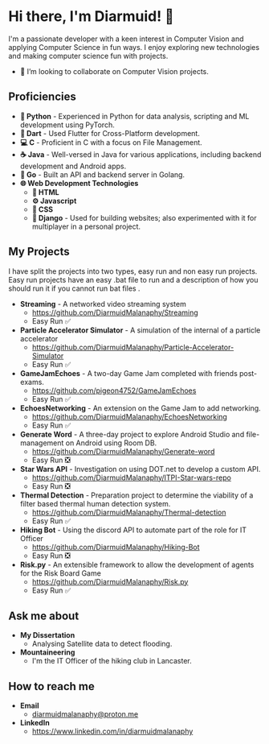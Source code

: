 # Hi there, I'm Diarmuid! 👋
I'm a passionate developer with a keen interest in Computer Vision and applying Computer Science in fun ways.
I enjoy exploring new technologies and making computer science fun with projects.

- 👯 I’m looking to collaborate on Computer Vision projects.

## Proficiencies
  - **🐍 Python** - Experienced in Python for data analysis, scripting and ML development using PyTorch.
  - **🎯 Dart**  - Used Flutter for Cross-Platform development.
  - **💻 C** - Proficient in C with a focus on File Management.
  - **☕ Java** - Well-versed in Java for various applications, including backend development and Android apps.
  - **🦍 Go** - Built an API and backend server in Golang.
  - **🌐 Web Development Technologies**
     - **📝 HTML** 
     - **⚙️ Javascript**
     - **🎨 CSS** 
     - **🌿 Django** -  Used for building websites; also experimented with it for multiplayer in a personal project.


## My Projects
I have split the projects into two types, easy run and non easy run projects. Easy run projects have an easy .bat file to run and a description of how you should run it if you cannot run bat files .
  - **Streaming** - A networked video streaming system
    - https://github.com/DiarmuidMalanaphy/Streaming
    - Easy Run ✅
  - **Particle Accelerator Simulator** - A simulation of the internal of a particle accelerator
    - https://github.com/DiarmuidMalanaphy/Particle-Accelerator-Simulator
    - Easy Run ✅
  - **GameJamEchoes** - A two-day Game Jam completed with friends post-exams.
    - https://github.com/pigeon4752/GameJamEchoes
    - Easy Run ✅
  - **EchoesNetworking** - An extension on the Game Jam to add networking.
    - https://github.com/DiarmuidMalanaphy/EchoesNetworking
    - Easy Run ✅
  - **Generate Word** - A three-day project to explore Android Studio and file-management on Android using Room DB.
    - https://github.com/DiarmuidMalanaphy/Generate-word
    - Easy Run ❎
  - **Star Wars API** - Investigation on using DOT.net to develop a custom API.
    - https://github.com/DiarmuidMalanaphy/ITPI-Star-wars-repo
    - Easy Run ❎
  - **Thermal Detection** - Preparation project to determine the viability of a filter based thermal human detection system.
    - https://github.com/DiarmuidMalanaphy/Thermal-detection
    - Easy Run ✅
  - **Hiking Bot** - Using the discord API to automate part of the role for IT Officer
    - https://github.com/DiarmuidMalanaphy/Hiking-Bot
    - Easy Run ❎
  - **Risk.py** - An extensible framework to allow the development of agents for the Risk Board Game
    - https://github.com/DiarmuidMalanaphy/Risk.py
    - Easy Run ✅  
      

## Ask me about 
  - **My Dissertation**
    - Analysing Satellite data to detect flooding.
  - **Mountaineering**
    - I'm the IT Officer of the hiking club in Lancaster.
    

## How to reach me 
  - **Email**
    - diarmuidmalanaphy@proton.me
  - **LinkedIn**
    - https://www.linkedin.com/in/diarmuidmalanaphy

  



<!--
**DiarmuidMalanaphy/DiarmuidMalanaphy** is a ✨ _special_ ✨ repository because its `README.md` (this file) appears on your GitHub profile.
**https://stackedit.io/app#







## My Skills

Include a list or icons of your skills, programming languages, frameworks, or tools.

Here are some ideas to get you started:

- 🔭 I’m currently working on a project to convert 

- 🤔 I’m looking for help with ...
- 💬 Ask me about ...
- 📫 How to reach me: ...
- 😄 Pronouns: ...
- ⚡ Fun fact: ...
-->
